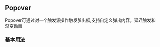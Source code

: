 <div class="demo-header">
<p class="overviewicon">
  <span class="wapi-navigation-steps"/>
</p>

## Popover

<nova-uxlink widget-name="Popover"></nova-uxlink>

Popover可通过对一个触发源操作触发弹出框,支持自定义弹出内容，延迟触发和渐变动画
</div>

### 基本用法

<nova-demo-view link="popover/basic-usage"></nova-demo-view>
<br>
<nova-attributes link="popover"></nova-attributes>
